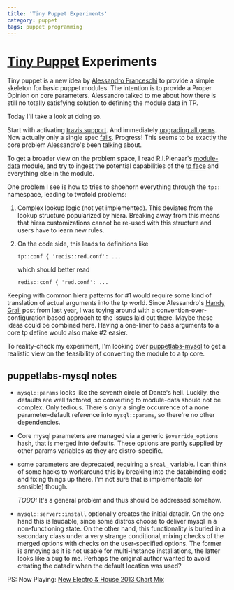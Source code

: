 ```yaml
---
title: 'Tiny Puppet Experiments'
category: puppet
tags: puppet programming
---
```


# [Tiny Puppet](https://github.com/example42/puppet-tp) Experiments

Tiny puppet is a new idea by [Alessandro
Franceschi](https://github.com/example42) to provide a simple skeleton for
basic puppet modules. The intention is to provide a Proper Opinion on core
parameters. Alessandro talked to me about how there is still no totally
satisfying solution to defining the module data in TP.

Today I'll take a look at doing so.

Start with activating [travis support](https://travis-ci.org/DavidS/puppet-tp).
And immediately [upgrading all
gems](https://github.com/DavidS/puppet-tp/commit/1417b56c113d751193805567cccc1bb26d0a27de).
Now actually only a single spec
[fails](https://travis-ci.org/DavidS/puppet-tp/jobs/31401305). Progress! This
seems to be exactly the core problem Alessandro's been talking about.

To get a broader view on the problem space, I read R.I.Pienaar's
[module-data](https://github.com/ripienaar/puppet-module-data) module, and try
to ingest the potential capabilities of the [tp
face](https://github.com/example42/puppet-tp/blob/master/lib/puppet/face/tp.rb)
and everything else in the module.

One problem I see is how tp tries to shoehorn everything through the `tp::`
namespace, leading to twofold problems:

  1. Complex lookup logic (not yet implemented). This deviates from the lookup
     structure popularized by hiera. Breaking away from this means that hiera
     customizations cannot be re-used with this structure and users have to
     learn new rules.
  2. On the code side, this leads to definitions like

         tp::conf { 'redis::red.conf': ...

     which should better read

         redis::conf { 'red.conf': ...

Keeping with common hiera patterns for #1 would require some kind of
translation of actual arguments into the tp world. Since Alessandro's [Handy
Grail](http://www.example42.com/2013/06/15/the-handy-grail-of-modules-standards/)
post from last year, I was toying around with a convention-over-configuration
based approach to the issues laid out there. Maybe these ideas could be
combined here. Having a one-liner to pass arguments to a core tp define would
also make #2 easier.

To reality-check my experiment, I'm looking over
[puppetlabs-mysql](https://github.com/puppetlabs/puppetlabs-mysql) to get a
realistic view on the feasibility of converting the module to a tp core.

## puppetlabs-mysql notes

  * `mysql::params` looks like the seventh circle of Dante's hell. Luckily, the
    defaults are well factored, so converting to module-data should not be
    complex. Only tedious. There's only a single occurrence of a none
    parameter-default reference into `mysql::params`, so there're no other
    dependencies.

  * Core mysql parameters are managed via a generic `$override_options` hash,
    that is merged into defaults. These options are partly supplied by other
    params variables as they are distro-specific.

  * some parameters are deprecated, requiring a `$real_` variable. I can think
    of some hacks to workaround this by breaking into the databinding code and
    fixing things up there. I'm not sure that is implementable (or sensible)
    though.

    *TODO:* It's a general problem and thus should be addressed somehow.

  * `mysql::server::install` optionally creates the initial datadir. On the one
    hand this is laudable, since some distros choose to deliver mysql in a
    non-functioning state. On the other hand, this functionality is buried in a
    secondary class under a very strange conditional, mixing checks of the
    merged options with checks on the user-specified options. The former is
    annoying as it is not usable for multi-instance installations, the latter
    looks like a bug to me. Perhaps the original author wanted to avoid
    creating the datadir when the default location was used?

PS: Now Playing: [New Electro & House 2013 Chart Mix](https://www.youtube.com/watch?v=Q2SIoikPsBM&list=PLXnEiZMPaaLwvGvSZpc8ACea7vXD51ksC)
